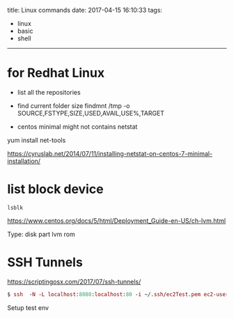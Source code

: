 title: Linux commands
date: 2017-04-15 16:10:33
tags:
- linux
- basic
- shell
---

# for Redhat Linux

* list all the repositories



* find current folder size
findmnt /tmp -o SOURCE,FSTYPE,SIZE,USED,AVAIL,USE%,TARGET


* centos minimal might not contains netstat

yum install net-tools

https://cyruslab.net/2014/07/11/installing-netstat-on-centos-7-minimal-installation/



# list block device

```shell
lsblk
```
https://www.centos.org/docs/5/html/Deployment_Guide-en-US/ch-lvm.html

Type:
disk
part
lvm
rom

# SSH Tunnels

https://scriptingosx.com/2017/07/ssh-tunnels/

```mac shell
$ ssh  -N -L localhost:8080:localhost:80 -i ~/.ssh/ec2Test.pem ec2-user@ec2publicip.us-east-2.compute.amazonaws.com
```

Setup test env
